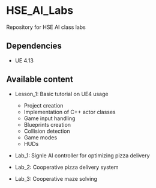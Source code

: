 # HSE_AI_Labs
Repository for HSE AI class labs

## Dependencies

* UE 4.13

## Available content

* Lesson_1: Basic tutorial on UE4 usage
  * Project creation
  * Implementation of C++ actor classes
  * Game input handling
  * Blueprints creation
  * Collision detection
  * Game modes
  * HUDs
  
* Lab_1: Signle AI controller for optimizing pizza delivery
* Lab_2: Cooperative pizza delivery system
* Lab_3: Cooperative maze solving
